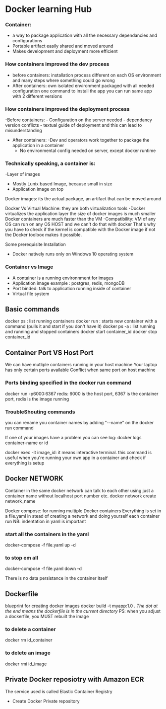 #	Docker learning Hub

###	Container: 
- a way to package application with all the necessary dependancies and configurations
- Portable artifact easily shared and moved around 
- Makes development and deployment more efficient

###	How containers improved the dev process
- before containers: installation process different on each OS environment
and many steps where something could go wrong
- After containers: own isolated environment packaged with all needed configuration
one command to install the app you can run same app with 2 different versions

###	How containers improved the deployment process
-Before containers: 
	- Configuration on the server needed
	- dependancy version conflicts
	- textual guide of deployment and this can lead to misunderstanding
- After containers:
	-Dev and operators work together to package the application in a container
	- No environmental config needed on server, except docker runtime

###	Technically speaking, a container is:
-Layer of images
- Mostly Lunix based Image, because small in size
- Application image on top

Docker images: its the actual package, an artifact that can be moved around 

Docker Vs Virtual Machine: they are both virtualization tools
-Docker virtualizes the application layer
 the size of docker images is much smaller
 Docker containers are much faster than the VM
 -Compatibility: VM of any OS can run on any OS HOST and we can't do that with docker
 That's why you have to check if the kernel is compatible with the Docker image if  not the Docker toolbox makes it possible.

 Some prerequisite Installation
 - Docker natively runs only on Windows 10 operating system

### Container vs Image
 - A container is a running environnment for images
 - Application image example : postgres, redis, mongoDB
 - Port binded: talk to application running inside of container
 - Virtual file system

##	Basic commands
docker ps : list running containers
docker run : starts new container with a command (pulls it and start if you don't have it)
docker ps -a : list running and running and stopped containers
docker start container_id
docker stop container_id

##	Container Port VS Host Port
We can have mutliple containers running in your host machine
Your laptop has only certain ports available
Conflict when same port on host machine

###	Ports binding specified in the docker run command
docker run -p6000:6367 redis: 6000 is the host port, 6367 is the container port, redis is the image running

###	TroubleShouting commands
you can rename you container names by adding "--name" on the docker run command

If one of your images have a problem you can see log: docker logs container-name or id

docker exec -it image_id: it means interactive terminal. this command is useful when you're running your own app in a container and check if everything is setup

##	Docker NETWORK
Container in the same docker network can talk to each other using just a container name without localhost port number etc. 
docker network create network_name

Docker compose: for running multiple Docker containers
Everything is set in a file.yaml in stead of creating a network and doing yourself each container run
NB: indentation in yaml is important

### start all the containers in the yaml
docker-compose -f file.yaml up -d

### to stop em all
docker-compose -f file.yaml down -d


There is no data persistance in the container itself

##	Dockerfile	 
blueprint for creating docker images
docker build -t myapp:1.0 .  *The dot at the end means the dockerfile is in the current directory*
PS: when you adjust a dockerfile, you MUST rebuilt the image

###	to delete a container
docker rm id_container

###	to delete an image
docker rmi id_image

##	Private Docker reposiotry with Amazon ECR
The service used is called Elastic Container Registry
- Create Docker Private repository
